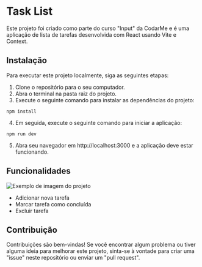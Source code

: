 # Task List

Este projeto foi criado como parte do curso "Input" da CodarMe e é uma aplicação de lista de tarefas desenvolvida com React usando Vite e Context.

## Instalação

Para executar este projeto localmente, siga as seguintes etapas:

1. Clone o repositório para o seu computador.
2. Abra o terminal na pasta raiz do projeto.
3. Execute o seguinte comando para instalar as dependências do projeto:

`npm install`

4. Em seguida, execute o seguinte comando para iniciar a aplicação:

`npm run dev`

5. Abra seu navegador em http://localhost:3000 e a aplicação deve estar funcionando.

## Funcionalidades

![Exemplo de imagem do projeto](https://i.imgur.com/Z8K0tpx.png)

- Adicionar nova tarefa
- Marcar tarefa como concluída
- Excluir tarefa

## Contribuição

Contribuições são bem-vindas! Se você encontrar algum problema ou tiver alguma ideia para melhorar este projeto, sinta-se à vontade para criar uma "issue" neste repositório ou enviar um "pull request".
